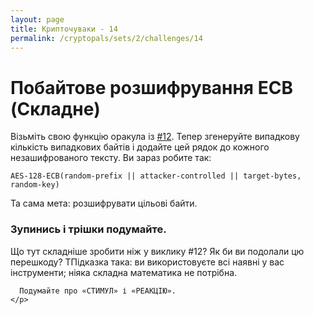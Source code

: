 ```yaml
---
layout: page
title: Крипточуваки - 14
permalink: /cryptopals/sets/2/challenges/14
---
```


# Побайтове розшифрування ECB (Складне)

Візьміть свою функцію оракула із [#12](../challenges/12). Тепер згенеруйте випадкову кількість випадкових байтів і додайте цей рядок до кожного незашифрованого тексту. Ви зараз робите так:

```
AES-128-ECB(random-prefix || attacker-controlled || target-bytes, random-key)
```

Та сама мета: розшифрувати цільові байти.

<div class="panel panel-warning">
  <div class="panel-heading">
    <h3 class="panel-title">Зупинись і трішки подумайте.</h3>
  </div>
  <div class="panel-body">
    <p>
      Що тут складніше зробити ніж у виклику #12? Як би ви подолали цю перешкоду? TПідказка така: ви використовуєте всі наявні у вас інструменти; ніяка складна математика не потрібна.
      
      Подумайте про «СТИМУЛ» і «РЕАКЦІЮ».
    </p>
  </div>
</div>